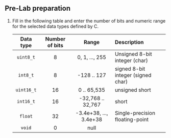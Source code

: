 ## Pre-Lab preparation

1. Fill in the following table and enter the number of bits and numeric range for the selected data types defined by C.

   | **Data type** | **Number of bits** | **Range** | **Description** |
   | :-: | :-: | :-: | :-- |
   | `uint8_t`  | 8 | 0, 1, ..., 255 | Unsigned 8-bit integer (char) |
   | `int8_t`   | 8 | -128 .. 127 | signed 8-bit integer (signed char) |
   | `uint16_t` | 16 | 0 .. 65,535 | unsigned short |
   | `int16_t`  | 16 | -32,768 .. 32,767 | short |
   | `float`    | 32 | -3.4e+38, ..., 3.4e+38 | Single-precision floating-point |
   | `void`     | 0  | null |  |

<a name="part1"></a>

